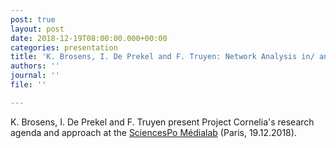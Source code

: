 ```yaml
---
post: true
layout: post
date: 2018-12-19T08:00:00.000+00:00
categories: presentation
title: 'K. Brosens, I. De Prekel and F. Truyen: Network Analysis in/ and Art History'
authors: ''
journal: ''
file: ''

---
```

K. Brosens, I. De Prekel and F. Truyen present Project Cornelia's research agenda and approach at the [SciencesPo Médialab](https://medialab.sciencespo.fr/en/activities/seminaire-du-medialab/) (Paris, 19.12.2018).